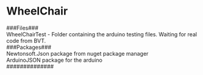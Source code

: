 # WheelChair  
###Files###  
WheelChairTest - Folder containing the arduino testing files. Waiting for real code from BVT.  
###Packages###  
Newtonsoft.Json package from nuget package manager  
ArduinoJSON package for the arduino  
##############  

